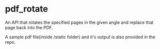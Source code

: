 # pdf_rotate

An API that rotates the specified pages in the given angle and replace that page back into the PDF.

A sample pdf file(inside /static folder) and it's output is also provided in the repo. 
